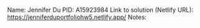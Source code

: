 Name: Jennifer Du
PID: A15923984
Link to solution (Netlify URL): https://jenniferduportfoliohw5.netlify.app/
Notes: 